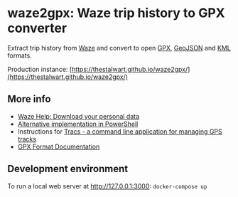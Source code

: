 # waze2gpx: Waze trip history to GPX converter

Extract trip history from [Waze](https://www.waze.com/) 
and convert to open [GPX](https://en.wikipedia.org/wiki/GPS_Exchange_Format), [GeoJSON](https://en.wikipedia.org/wiki/GeoJSON) and [KML](https://en.wikipedia.org/wiki/Keyhole_Markup_Language) formats.

Production instance: [https://thestalwart.github.io/waze2gpx/](https://thestalwart.github.io/waze2gpx/)

## More info
- [Waze Help: Download your personal data](https://support.google.com/waze/answer/9002354)
- [Alternative implementation in PowerShell](https://www.waze.com/forum/viewtopic.php?t=261936)
- Instructions for [Tracs - a command line application for managing GPS tracks](https://tracs.readthedocs.io/en/latest/waze/)
- [GPX Format Documentation](https://www.topografix.com/gpx.asp)

## Development environment
To run a local web server at http://127.0.0.1:3000:
`docker-compose up`

